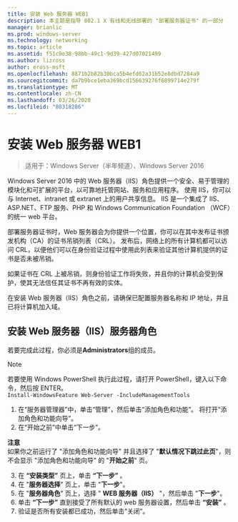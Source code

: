 ```yaml
---
title: 安装 Web 服务器 WEB1
description: 本主题是指导 802.1 X 有线和无线部署的 "部署服务器证书" 的一部分
manager: brianlic
ms.prod: windows-server
ms.technology: networking
ms.topic: article
ms.assetid: f51c9e38-98bb-49c1-9d39-427d07021499
ms.author: lizross
author: eross-msft
ms.openlocfilehash: 8871b2b82b30bca5b4efd62a31b52e8dbd7284a9
ms.sourcegitcommit: da7b9bce1eba369bcd156639276f6899714e279f
ms.translationtype: MT
ms.contentlocale: zh-CN
ms.lasthandoff: 03/26/2020
ms.locfileid: "80318286"
---
```

# <a name="install-the-web-server-web1"></a>安装 Web 服务器 WEB1

>适用于：Windows Server（半年频道）、Windows Server 2016

Windows Server 2016 中的 Web 服务器（IIS）角色提供一个安全、易于管理的模块化和可扩展的平台，以可靠地托管网站、服务和应用程序。 使用 IIS，你可以与 Internet、intranet 或 extranet 上的用户共享信息。 IIS 是一个集成了 IIS、ASP.NET、FTP 服务、PHP 和 Windows Communication Foundation （WCF）的统一 web 平台。  

部署服务器证书时，Web 服务器会为你提供一个位置，你可以在其中发布证书颁发机构（CA）的证书吊销列表（CRL）。 发布后，网络上的所有计算机都可以访问 CRL，以便他们可以在身份验证过程中使用此列表来验证其他计算机提供的证书是否未被吊销。   

如果证书在 CRL 上被吊销，则身份验证工作将失败，并且你的计算机会受到保护，使其无法信任其证书不再有效的实体。  

在安装 Web 服务器（IIS）角色之前，请确保已配置服务器名称和 IP 地址，并且已将计算机加入域。  

## <a name="to-install-the-web-server-iis-server-role"></a>安装 Web 服务器（IIS）服务器角色  
若要完成此过程，你必须是**Administrators**组的成员。  

>[!NOTE]  
>若要使用 Windows PowerShell 执行此过程，请打开 PowerShell，键入以下命令，然后按 ENTER。  
`Install-WindowsFeature Web-Server -IncludeManagementTools`  

1.  在“服务器管理器”中，单击“管理”，然后单击“添加角色和功能”。 将打开“添加角色和功能向导”。  
2.  在“开始之前”中单击“下一步”。  

**注意**   
如果你之前运行了 "添加角色和功能向导" 并且选择了 "**默认情况下跳过此页**"，则不会显示 "添加角色和功能向导" 的 "**开始之前**" 页。  

3. 在 **“安装类型”** 页上，单击 **“下一步”** 。  
4. 在 "**服务器选择**" 页上，单击 "**下一步**"。  
5. 在 "**服务器角色**" 页上，选择 " **WEB 服务器（IIS）** "，然后单击 "**下一步**"。  
6. 单击 **“下一步”** 直到接受了所有默认的 web 服务器设置，然后单击 **“安装”** 。  
7. 验证是否所有安装都已成功，然后单击“关闭”。
